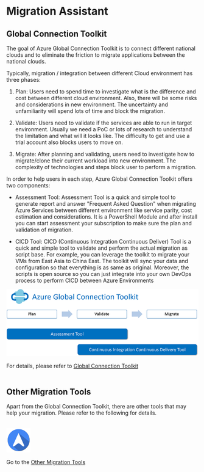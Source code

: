 <properties
	pageTitle="Global Customer Playbook migration-assistant"
	description="Global Customer Playbook migration-assistant"
	services="global-customer-playbook"
	documentationCenter=""
	authors="jtong"
	manager="edwinc"
	editor=""
	tags="global-customer-playbook"/>

<tags
	ms.service="global-customer-playbook"
	ms.workload=""
	ms.tgt_pltfrm=""
	ms.devlang="na"
	ms.topic="article"
	ms.date="11/21/2016"
	wacn.date="11/21/2016"
	wacn.lang="en" 
	ms.author="jtong"/>

# Migration Assistant

## Global Connection Toolkit

The goal of Azure Global Connection Toolkit is to connect different national clouds and to eliminate the friction to migrate applications between the national clouds.

Typically, migration / integration between different Cloud environment has three phases:

1. Plan: Users need to spend time to investigate what is the difference and cost between different cloud environment. Also, there will be some risks and considerations in new environment. The uncertainty and unfamiliarity will spend lots of time and block the migration. 

1. Validate: Users need to validate if the services are able to run in target environment. Usually we need a PoC or lots of research to understand the limitation and what will it looks like. The difficulty to get and use a trial account also blocks users to move on.

1. Migrate: After planning and validating, users need to investigate how to migrate/clone their current workload into new environment. The complexity of technologies and steps block user to perform a migration.

In order to help users in each step, Azure Global Connection Toolkit offers two components:

- Assessment Tool: Assessment Tool is a quick and simple tool to generate report and answer "Frequent Asked Question" when migrating Azure Services between different environment like service parity, cost estimation and considerations. It is a PowerShell Module and after install you can start assessment your subscription to make sure the plan and validation of migration.

- CICD Tool: CICD (Continuous Integration Continuous Deliver) Tool is a quick and simple tool to validate and perform the actual migration as script base. For example, you can leverage the toolkit to migrate your VMs from East Asia to China East. The toolkit will sync your data and configuration so that everything is as same as original. Moreover, the scripts is open source so you can just integrate into your own DevOps process to perform CICD between Azure Environments

![navigation](media/global-connection-toolkit.png)

For details, please refer to [Global Connection Toolkit](https://github.com/Azure/AzureGlobalConnectionToolkit)
</br>
</br>

## Other Migration Tools

Apart from the Global Connection Toolkit, there are other tools that may help your migration. Please refer to the following for details.
</br>
</br>

![navigation](media/navigation.png)

Go to the [Other Migration Tools](/solutions/global-customer/other-migration-tools/)